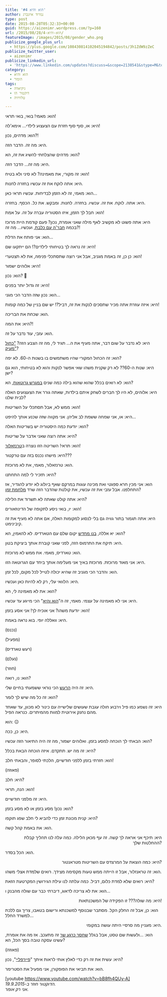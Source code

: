 ```yaml
---
title: 'הוא והיא #4'
author: נמרוד איזנברג
type: post
date: 2015-08-28T05:32:33+00:00
guid: https://aizenimr.wordpress.com/?p=160
url: /2015/08/28/הוא-והיא-4/
featureImage: /images/2015/08/gender_who.png
publicize_google_plus_url:
  - https://plus.google.com/108430814102045194842/posts/3h1ZdW9zZeC
publicize_twitter_user:
  - aizenimr
publicize_linkedin_url:
  - 'https://www.linkedin.com/updates?discuss=&scope=2138541&stype=M&topic=6042901380480462848&type=U&a=yqgn'
category:
  - הוא והיא
  - הומור
tags:
  - גיקיאדה
  - דוקטור הו
  - טלוויזיה

---
```

<span lang="he-IL">הוא</span><span lang="en-US">: </span><span lang="he-IL">מאמי</span><span lang="en-US">! </span><span lang="he-IL">בואי</span><span lang="en-US">, </span><span lang="he-IL">בואי תראי</span><span lang="en-US">!</span>

<span lang="he-IL">היא</span><span lang="en-US">: </span><span lang="he-IL">או</span><span lang="en-US">, </span><span lang="he-IL">סוף סוף חזרת עם הצעצוע לילדי… אימא</span><span lang="en-US">'</span><span lang="he-IL">לה</span><span lang="en-US">!</span>

<span lang="he-IL">הוא</span><span lang="en-US">: </span><span lang="he-IL">מדהים</span><span lang="en-US">, </span><span lang="he-IL">נכון</span><span lang="en-US">?!</span>

<span lang="he-IL">היא</span><span lang="en-US">: </span><span lang="he-IL">מה זה</span><span lang="en-US">. </span><span lang="he-IL">הדבר הזה</span><span lang="en-US">.</span>

<span lang="he-IL">הוא</span><span lang="en-US">: </span><span lang="he-IL">מדהים שהצלחתי להשיג את זה</span><span lang="en-US">, </span><span lang="he-IL">הא</span><span lang="en-US">?</span>

<span lang="he-IL">היא</span><span lang="en-US">: </span><span lang="he-IL">מה זה… <em>הדבר הזה</em></span><span lang="en-US">.</span>

<span lang="he-IL">הוא</span><span lang="en-US">: </span><span lang="he-IL">זה מקורי</span><span lang="en-US">, </span><span lang="he-IL">את מאמינה</span><span lang="en-US">? </span><span lang="he-IL">לא סיני ולא בטיח</span><span lang="en-US">!</span>

<span lang="he-IL">היא</span><span lang="en-US">: </span><span lang="he-IL">אתה לוקח את זה עכשיו בחזרה לחנות</span><span lang="en-US">.</span>

<span lang="he-IL">הוא</span><span lang="en-US">: </span><span lang="he-IL">מאמי</span><span lang="en-US">, </span><span lang="he-IL">זה לא הזמן לבדיחות</span><span lang="en-US">. </span><span lang="he-IL">עכשיו תראי כאן</span><span lang="en-US">...</span>

<span lang="he-IL">היא</span><span lang="en-US">: </span><span lang="he-IL">אתה</span><span lang="en-US">. </span><span lang="he-IL">לוקח</span><span lang="en-US">. </span><span lang="he-IL">את זה</span><span lang="en-US">. </span><span lang="he-IL">עכשיו</span><span lang="en-US">. </span><span lang="he-IL">בחזרה</span><span lang="en-US">. </span><span lang="he-IL">לחנות</span><span lang="en-US">. </span><span lang="he-IL">ומבקש</span><span lang="en-US">. </span><span lang="he-IL">את <i>כל</i></span><span lang="en-US"><i>.</i> </span><span lang="he-IL">הכסף</span><span lang="en-US">. </span><span lang="he-IL">בחזרה</span><span lang="en-US">.</span>

<span lang="he-IL">הוא</span><span lang="en-US">: </span><span lang="he-IL">חבל לך הזמן</span><span lang="en-US">, </span><span lang="he-IL">איזו הסטוריה עברה על זה</span><span lang="en-US">. </span><span lang="he-IL">על אמת</span><span lang="en-US">!</span>

<span lang="he-IL">היא</span><span lang="en-US">: </span><span lang="he-IL">אתה פשוט לא מקשיב לאף מילה שאני אומרת</span><span lang="en-US">, </span><span lang="he-IL">נכון</span><span lang="en-US">? </span><span lang="he-IL">פעם קודמת היית מרוכז בכמה <a href="/2015/08/25/%d7%94%d7%95%d7%90-%d7%95%d7%94%d7%99%d7%90-3-%d7%94%d7%95%d7%90-%d7%94%d7%99%d7%90-%d7%95%d7%94%d7%95%d7%92%d7%95/">חבר'ה עם כלבת</a>,</span><span lang="en-US"> </span><span lang="he-IL">ועכשיו… מה זה</span><span lang="en-US">?!</span>

<span lang="he-IL">הוא</span><span lang="en-US">: </span><span lang="he-IL">אני פותח את הדלת</span><span lang="en-US">...</span>

<span lang="he-IL">היא</span><span lang="en-US">: </span><span lang="he-IL">זה נראה לך בטיחותי לילדים</span><span lang="en-US">?! </span><span lang="he-IL">הם ייתקעו שם</span><span lang="en-US">!</span>

<span lang="he-IL">הוא</span><span lang="en-US">: </span><span lang="he-IL">כן כן</span><span lang="en-US">, </span><span lang="he-IL">זה באמת מגניב</span><span lang="en-US">, </span><span lang="he-IL">אבל אני רוצה שתסתכלי פנימה</span><span lang="en-US">, </span><span lang="he-IL">את לא תצטערי</span><span lang="en-US">!</span>

<span lang="he-IL">היא</span><span lang="en-US">: </span><span lang="he-IL">אלוהים ישמור</span><span lang="en-US">!</span>

<span lang="he-IL">הוא</span><span lang="en-US">: </span><span lang="he-IL">נכון</span><span lang="en-US">? 🙂</span>

<span lang="he-IL">היא</span><span lang="en-US">: </span><span lang="he-IL">זה גדול יותר בפנים</span><span lang="en-US">!</span>

<span lang="he-IL">הוא</span><span lang="en-US">: </span><span lang="he-IL">נכון שזה הדבר הכי מגני</span><span lang="en-US">...</span>

<span lang="he-IL">היא</span><span lang="en-US">: </span><span lang="he-IL">איזה עוזרת אתה מכיר שתסכים לנקות את זה</span><span lang="en-US">, </span><span lang="he-IL">דביל</span><span lang="en-US">?! </span><span lang="he-IL">יש שם בניין של כמה קומות</span><span lang="en-US">!</span>

<span lang="he-IL">הוא</span><span lang="en-US">: </span><span lang="he-IL">שכחת את הבריכה</span><span lang="en-US">.</span>

<span lang="he-IL">היא</span><span lang="en-US">: </span><span lang="he-IL">את המה</span><span lang="en-US">?!</span>

<span lang="he-IL">הוא</span><span lang="en-US">: </span><span lang="he-IL">עזבי</span><span lang="en-US">, </span><span lang="he-IL">עוד נדבר על זה</span><span lang="en-US">.</span>

<span lang="he-IL">היא</span><span lang="en-US">: </span><span lang="he-IL">לא נדבר על שום דבר</span><span lang="en-US">, </span><span lang="he-IL">אתה מעיף את ה… תגיד לי</span><span lang="en-US">, </span><span lang="he-IL">מה זה הצבע הזה</span><span lang="en-US">? <a href="https://upload.wikimedia.org/wikipedia/commons/c/c3/TARDIS2.jpg" target="_blank" rel="noopener noreferrer">"</a></span><a href="https://upload.wikimedia.org/wikipedia/commons/c/c3/TARDIS2.jpg" target="_blank" rel="noopener noreferrer"><span lang="he-IL">כחול מעיק"</span></a><span lang="en-US">?</span>

<span lang="he-IL">הוא</span><span lang="en-US">: </span><span lang="he-IL">זה הכחול המקורי שהיו משתמשים בו בשנות ה</span><span lang="en-US">-60. </span><span lang="he-IL">לא יפה</span><span lang="en-US">?</span>

<span lang="he-IL">היא</span><span lang="en-US">: </span><span lang="he-IL">שנות ה</span><span lang="en-US">-60?? </span><span lang="he-IL">לא רק שקנית משהו שאי אפשר לנקות והוא לא בטיחותי</span><span lang="en-US">, </span><span lang="he-IL">הוא גם ישן</span><span lang="en-US">?</span>

<span lang="he-IL">הוא</span><span lang="en-US">: </span><span lang="he-IL">לא רואים בכלל שהוא שהוא בילה כמה שנים <a href="http://tardis.wikia.com/wiki/An_Unearthly_Child_(TV_story)" target="_blank" rel="noopener noreferrer">במגרש גרוטאות</a></span><span lang="en-US">, </span><span lang="he-IL">הא</span><span lang="en-US">?</span>

<span lang="he-IL">היא</span><span lang="en-US">: </span><span lang="he-IL">אלוהים</span><span lang="en-US">, </span><span lang="he-IL">לא היו לך חברים לשחק איתם בילדות</span><span lang="en-US">, </span><span lang="he-IL">שאתה גורר את הצעצועים האלה לבית שלנו</span><span lang="en-US">?</span>

<span lang="he-IL">הוא</span><span lang="en-US">: </span><span lang="he-IL">ממש לא</span><span lang="en-US">, </span><span lang="he-IL">אבל תסתכלי על השריטות</span><span lang="en-US">!</span>

<span lang="he-IL">היא</span><span lang="en-US">: </span><span lang="he-IL">או</span><span lang="en-US">, </span><span lang="he-IL">אני שמחה ששמת לב אליהן</span><span lang="en-US">. </span><span lang="he-IL">אני מקווה שזה שכנע אותך להיפט</span><span lang="en-US">...</span>

<span lang="he-IL">הוא</span><span lang="en-US">: </span><span lang="he-IL">יודעת כמה היסטוריה יש בשריטות האלה</span><span lang="en-US">?</span>

<span lang="he-IL">היא</span><span lang="en-US">: </span><span lang="he-IL">אתה רוצה שאני אדבר על שריטות</span><span lang="en-US">?</span>

<span lang="he-IL">הוא</span><span lang="en-US">: </span><span lang="he-IL">תראי</span><span lang="en-US">! </span><span lang="he-IL">השריטה הזו נוצרה ב<a href="http://tardis.wikia.com/wiki/The_Time_of_the_Doctor_(TV_story)" target="_blank" rel="noopener noreferrer">טרנזאלור</a></span><span lang="en-US">!</span>

<span lang="he-IL">היא</span><span lang="en-US">: </span><span lang="he-IL">מישהו נכנס בזה עם טרקטור</span><span lang="en-US">???</span>

<span lang="he-IL">הוא</span><span lang="en-US">: </span><span lang="he-IL">טרנזאלור</span><span lang="en-US">, </span><span lang="he-IL">מאמי</span><span lang="en-US">, </span><span lang="he-IL">את לא מרוכזת</span><span lang="en-US">.</span>

<span lang="he-IL">היא</span><span lang="en-US">: </span><span lang="he-IL">תזכיר לי למה התחתנו</span><span lang="en-US">?</span>

<span lang="he-IL">הוא</span><span lang="en-US">: </span><span lang="he-IL">אני מכין חרא ספגטי ואת מכינה עוגות במרקם שאף ביולוג לא יודע להגדיר, אז התחלפנו.</span><span lang="en-US"> </span><span lang="he-IL">אבל עזבי את זה עכשיו,</span><span lang="en-US"> </span><span lang="he-IL">את קולטת שהדבר הזה שרד <a href="http://tardis.wikia.com/wiki/Last_Great_Time_War" target="_blank" rel="noopener noreferrer">מלחמת זמן</a></span><span lang="en-US">?</span>

<span lang="he-IL">היא</span><span lang="en-US">: </span><span lang="he-IL">אתה קולט שאתה לא תשרוד את הלילה</span><span lang="en-US">?</span>

<span lang="he-IL">הוא</span><span lang="en-US">: </span><span lang="he-IL">יו</span><span lang="en-US">, </span><span lang="he-IL">בואי ניסע לתקופה של הדינוזאורים</span><span lang="en-US">!</span>

<span lang="he-IL">היא</span><span lang="en-US">: </span><span lang="he-IL">אתה תגמור בתור גוויה גם בלי לנסוע למקומות האלה</span><span lang="en-US">, </span><span lang="he-IL">אם אתה לא מעיף את זה קיבינימט</span><span lang="en-US">.</span>

<span lang="he-IL">הוא</span><span lang="en-US">: </span><span lang="he-IL">יא אללה</span><span lang="en-US">, </span><span lang="he-IL"><a href="http://tardis.wikia.com/wiki/The_Big_Bang" target="_blank" rel="noopener noreferrer">בנו מחדש</a> יקום שלם עם הטארדיס</span><span lang="en-US">. </span><span lang="he-IL">לא להאמין</span><span lang="en-US">, </span><span lang="he-IL">הא</span><span lang="en-US">?</span>

<span lang="he-IL">היא</span><span lang="en-US">: </span><span lang="he-IL">תיקח את התרמוס הזה</span><span lang="en-US">, </span><span lang="he-IL">לפני שאני קוברת אותך ביציקת בטון</span><span lang="en-US">.</span>

<span lang="he-IL">הוא</span><span lang="en-US">: </span><span lang="he-IL">טארדיס</span><span lang="en-US">, </span><span lang="he-IL">מאמי</span><span lang="en-US">. </span><span lang="he-IL">את ממש לא מרוכזת</span><span lang="en-US">.</span>

<span lang="he-IL">היא</span><span lang="en-US">: </span><span lang="he-IL">אני מאוד מרוכזת</span><span lang="en-US">. </span><span lang="he-IL">מרוכזת באיך אני מעלימה אותך ביחד עם הגרוטאה הזו</span><span lang="en-US">.</span>

<span lang="he-IL">הוא</span><span lang="en-US">: והדבר </span><span lang="he-IL">הכי מגניב זה שהיא יכולה לטייל לכל מקום, לכל זמן.</span>

<span lang="he-IL">היא</span><span lang="en-US">: </span><span lang="he-IL">הלוואי עלי</span><span lang="en-US">, </span><span lang="he-IL">רק לא להיות כאן ועכשיו</span><span lang="en-US">.</span>

<span lang="he-IL">הוא</span><span lang="en-US">: </span><span lang="he-IL">את לא מאמינה לי</span><span lang="en-US">, </span><span lang="he-IL">הא</span><span lang="en-US">?</span>

<span lang="he-IL">היא</span><span lang="en-US">: </span><span lang="he-IL">אני לא מאמינה על עצמי</span><span lang="en-US">. </span><span lang="he-IL">מאמי</span><span lang="en-US">, </span><span lang="he-IL">זה ה</span><span lang="en-US">"</span><span lang="he-IL"><a href="/2015/08/05/%d7%94%d7%95%d7%90-%d7%95%d7%94%d7%99%d7%90-2/" target="_blank" rel="noopener noreferrer">הוא והיא</a></span><span lang="en-US">" </span><span lang="he-IL">הכי מייגע עד עכשיו</span><span lang="en-US">.</span>

<span lang="he-IL">הוא</span><span lang="en-US">: </span><span lang="he-IL">יודעת משהו</span><span lang="en-US">? </span><span lang="he-IL">אני אוכיח לך</span><span lang="en-US">! </span><span lang="he-IL">אני אסע בזמן</span><span lang="en-US">!</span>

<span lang="he-IL">היא</span><span lang="en-US">: </span><span lang="he-IL">וואללה יופי</span><span lang="en-US">. </span><span lang="he-IL">בוא נראה באמת</span><span lang="en-US">.</span>

<span lang="en-US">(</span><span lang="he-IL">נכנס</span><span lang="en-US">)</span>

<span lang="en-US">(</span><span lang="he-IL">מפעיל</span><span lang="en-US">)</span>

<span lang="en-US">(</span><span lang="he-IL">רעש טארדיס</span><span lang="en-US">)</span>

<span lang="en-US">(</span><span lang="he-IL">נעלם</span><span lang="en-US">)</span>

<span lang="en-US">(</span><span lang="he-IL">חוזר</span><span lang="en-US">)</span>

<span lang="he-IL">הוא</span><span lang="en-US">: </span><span lang="he-IL">נו</span><span lang="en-US">, </span><span lang="he-IL">רואה</span><span lang="en-US">?</span>

<span lang="he-IL">היא</span><span lang="en-US">: </span><span lang="he-IL">זה היה <a href="https://www.youtube.com/watch?v=Xg8M-8BqTGs" target="_blank" rel="noopener noreferrer">הרעש</a> הכי נוראי ששמעתי בחיים שלי</span><span lang="en-US">.</span>

<span lang="he-IL">הוא</span><span lang="en-US">: </span><span lang="he-IL">זה כל מה שיש לך לומר</span><span lang="en-US">?</span>

<span lang="he-IL">היא</span><span lang="en-US">: </span><span lang="he-IL">זה נשמע כמו פיל וירבוע חולה עגבת שעושים שלישייה עם כינור לא מכוון</span><span lang="en-US">, עד ש</span><span lang="he-IL">אחד מהם נחנק אירוטית למוות מהמיתרים</span><span lang="en-US">. כנראה הפיל.</span>

<span lang="he-IL">הוא</span><span lang="en-US">: 😐</span>

<span lang="he-IL">היא</span><span lang="en-US">: </span><span lang="he-IL">כן</span><span lang="en-US">, </span><span lang="he-IL">ככה</span><span lang="en-US">.</span>

<span lang="he-IL">הוא</span><span lang="en-US">: </span><span lang="he-IL">הבאתי לך הוכחה למסע בזמן</span><span lang="en-US">. </span><span lang="he-IL">ואלוהים ישמור</span><span lang="en-US">, </span><span lang="he-IL">מה זה היה התיאור הזה עכשיו</span><span lang="en-US">?</span>

<span lang="he-IL">היא</span><span lang="en-US">: </span><span lang="he-IL">זה מה יש</span><span lang="en-US">. </span><span lang="he-IL">תתקדם</span><span lang="en-US">. </span><span lang="he-IL">איזה הוכחה הבאת בכלל</span><span lang="en-US">?</span>

<span lang="he-IL">הוא</span><span lang="en-US">: </span><span lang="he-IL">חזרתי בזמן ללפני חודשיים</span><span lang="en-US">, </span><span lang="he-IL">הלכתי לסופר</span><span lang="en-US">, </span><span lang="he-IL">והבאתי חלב</span><span lang="en-US">!</span>

<span lang="en-US">(</span><span lang="he-IL">פאוזה</span><span lang="en-US">)</span>

<span lang="he-IL">היא</span><span lang="en-US">: </span><span lang="he-IL">חלב</span><span lang="en-US">?</span>

<span lang="he-IL">הוא</span><span lang="en-US">: </span><span lang="he-IL">הנה</span><span lang="en-US">, </span><span lang="he-IL">תראי</span><span lang="en-US">!</span>

<span lang="he-IL">היא</span><span lang="en-US">: </span><span lang="he-IL">זה מלפני חודשיים</span><span lang="en-US">.</span>

<span lang="he-IL">הוא</span><span lang="en-US">: </span><span lang="he-IL">נכון</span><span lang="en-US">! </span><span lang="he-IL">מסע בזמן או לא מסע בזמן</span><span lang="en-US">?</span>

<span lang="he-IL">היא</span><span lang="en-US">: </span><span lang="he-IL">קנית מכונת זמן כדי להביא לי חלב שפג תוקפו</span><span lang="en-US">?</span>

<span lang="he-IL">הוא</span><span lang="en-US">: </span><span lang="he-IL">את באמת קהל קשה</span><span lang="en-US">.</span>

<p align="right">
  <span lang="he-IL">היא</span><span lang="en-US">: </span><span lang="he-IL">תיכף אני אראה לך קשה</span><span lang="en-US">. </span><span lang="he-IL">זה עף מכאן הלילה</span><span lang="en-US">. </span><span lang="he-IL">כמה עלה לנו תהליך קבלת ההחלטות שלך?</span>
</p>

<span lang="he-IL">הוא</span><span lang="en-US">: </span><span lang="he-IL">הכל בסדר</span><span lang="en-US">.</span>

<p align="right">
  <span lang="he-IL">היא</span><span lang="en-US">: </span><span lang="he-IL">כמה הוצאת על המרצדס עם השריטות מטראנטור?</span>
</p>

הוא: זה טראנזלור, אבל זו הייתה ממש טעות מקסימה מצידך. רואים שלמדת אצלי משהו.

היא: רואים שלא למדת כלום, דביל. כמה עלתה לנו עילת הגירושין המקרטעת הזאת?

<span lang="he-IL">הוא</span><span lang="en-US">: </span><span lang="he-IL">את לא צריכה לדאוג</span><span lang="en-US">, </span><span lang="he-IL">דיברתי כבר עם שולה מהבנק ו</span><span lang="en-US">...</span>

<p align="right">
  <span lang="he-IL">היא</span><span lang="en-US">: </span><span lang="he-IL">מה שולה</span><span lang="en-US">??? </span><span lang="he-IL">זו הפקידה של המשכנתאות</span><span lang="en-US">!</span>
</p>

<span lang="he-IL">הוא</span><span lang="en-US">: </span><span lang="he-IL">כן</span><span lang="en-US">, </span><span lang="he-IL">אבל זה החלק הקל</span><span lang="en-US">. </span><span lang="he-IL">מסתבר שבנוסף למשכנתא ורישום בטאבו</span><span lang="en-US">, </span><span lang="he-IL">צריך גם ללכת למשרד החלל</span><span lang="en-US">...</span>

<p align="right">
  <span lang="he-IL">היא</span><span lang="en-US">: מעניין מ</span><span lang="he-IL">ה סרסיי היתה עושה במקומי.</span>
</p>

<span lang="he-IL">הוא</span><span lang="en-US">: ...ולעשות שם טסט</span><span lang="en-US">, </span><span lang="he-IL">אבל בגלל <a href="http://news.walla.co.il/item/2885327" target="_blank" rel="noopener noreferrer">שחסר כרגע שר</a> זה מתעכב</span><span lang="en-US">. </span><span lang="he-IL">אז מה את אומרת</span><span lang="en-US">, </span><span lang="he-IL">עשינו עסקה טובה בסך הכל</span><span lang="en-US">, </span><span lang="he-IL">הא</span><span lang="en-US">?</span>

<span lang="en-US">(</span><span lang="he-IL">פאוזה</span><span lang="en-US">)</span>

<span lang="he-IL">היא</span><span lang="en-US">: </span><span lang="he-IL">עשית את זה רק כדי לאלץ אותי לראות איתך </span><span lang="en-US">"</span><span lang="he-IL"><a href="http://www.imdb.com/title/tt0303461/" target="_blank" rel="noopener noreferrer">פיירפליי</a></span><span lang="en-US">", </span><span lang="he-IL">נכון</span><span lang="en-US">?</span>

<span lang="he-IL">הוא</span><span lang="en-US">: </span><span lang="he-IL">את תביאי את הפופקורן</span><span lang="en-US">, </span><span lang="he-IL">אני מפעיל את הסטרימר</span><span lang="en-US">.</span>

[youtube https://www.youtube.com/watch?v=bB8fh4QUy-A]  
_הדוקטור חוזר ב-19.9.2015._  
 _אני רק אומר._